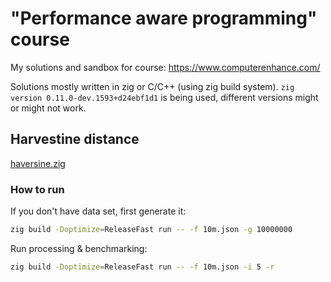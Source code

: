 # "Performance aware programming" course

My solutions and sandbox for course: https://www.computerenhance.com/

Solutions mostly written in zig or C/C++ (using zig build system).
`zig version 0.11.0-dev.1593+d24ebf1d1` is being used, different versions might or might not work.

## Harvestine distance
[haversine.zig](src/haversine.zig)
### How to run
If you don't have data set, first generate it:
```bash
zig build -Doptimize=ReleaseFast run -- -f 10m.json -g 10000000
```

Run processing & benchmarking:
```bash
zig build -Doptimize=ReleaseFast run -- -f 10m.json -i 5 -r
```
